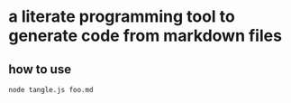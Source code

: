 # a literate programming tool to generate code from markdown files


## how to use
`node tangle.js foo.md`
